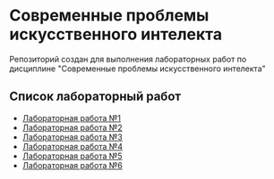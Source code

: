 # Современные проблемы искусственного интелекта

Репозиторий создан для выполнения лабораторных работ по дисциплине "Современные проблемы искусственного интелекта"

## Список лабораторный работ

- [Лабораторная работа №1](https://github.com/KorabliovKirill/Modern-Problems-of-Artificial-Intelligence/tree/main/Lab_1)
- [Лабораторная работа №2](https://github.com/KorabliovKirill/Modern-Problems-of-Artificial-Intelligence/tree/Lab_2/Lab_2)
- [Лабораторная работа №3]()
- [Лабораторная работа №4]()
- [Лабораторная работа №5]()
- [Лабораторная работа №6]()